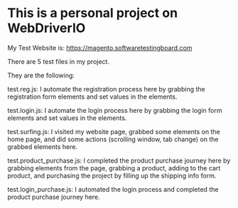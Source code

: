 
# This is a personal project on WebDriverIO


My Test Website is: https://magento.softwaretestingboard.com




There are 5 test files in my project. 

They are the following: 

test.reg.js: I automate the registration process here by grabbing the registration form elements and set values in the elements. 

test.login.js: I automate the login process here by grabbing the login form elements and set values in the elements. 

test.surfing.js: I visited my website page, grabbed some elements on the home page, and did some actions (scrolling window, tab change) on the grabbed elements here. 

test.product_purchase.js: I completed the product purchase journey here by grabbing elements from the page, grabbing a product, adding to the cart product, and purchasing the project by filling up the shipping info form. 

test.login_purchase.js: I automated the login process and completed the product purchase journey here. 

